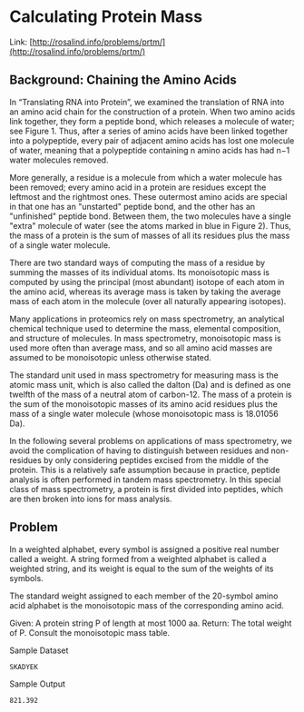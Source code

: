 # Calculating Protein Mass

Link: [http://rosalind.info/problems/prtm/](http://rosalind.info/problems/prtm/)

## Background: Chaining the Amino Acids

In “Translating RNA into Protein”, we examined the translation of RNA into an amino acid chain for the construction of a protein. When two amino acids link together, they form a peptide bond, which releases a molecule of water; see Figure 1. Thus, after a series of amino acids have been linked together into a polypeptide, every pair of adjacent amino acids has lost one molecule of water, meaning that a polypeptide containing n amino acids has had n−1 water molecules removed.

More generally, a residue is a molecule from which a water molecule has been removed; every amino acid in a protein are residues except the leftmost and the rightmost ones. These outermost amino acids are special in that one has an "unstarted" peptide bond, and the other has an "unfinished" peptide bond. Between them, the two molecules have a single "extra" molecule of water (see the atoms marked in blue in Figure 2). Thus, the mass of a protein is the sum of masses of all its residues plus the mass of a single water molecule.

There are two standard ways of computing the mass of a residue by summing the masses of its individual atoms. Its monoisotopic mass is computed by using the principal (most abundant) isotope of each atom in the amino acid, whereas its average mass is taken by taking the average mass of each atom in the molecule (over all naturally appearing isotopes).

Many applications in proteomics rely on mass spectrometry, an analytical chemical technique used to determine the mass, elemental composition, and structure of molecules. In mass spectrometry, monoisotopic mass is used more often than average mass, and so all amino acid masses are assumed to be monoisotopic unless otherwise stated.

The standard unit used in mass spectrometry for measuring mass is the atomic mass unit, which is also called the dalton (Da) and is defined as one twelfth of the mass of a neutral atom of carbon-12. The mass of a protein is the sum of the monoisotopic masses of its amino acid residues plus the mass of a single water molecule (whose monoisotopic mass is 18.01056 Da).

In the following several problems on applications of mass spectrometry, we avoid the complication of having to distinguish between residues and non-residues by only considering peptides excised from the middle of the protein. This is a relatively safe assumption because in practice, peptide analysis is often performed in tandem mass spectrometry. In this special class of mass spectrometry, a protein is first divided into peptides, which are then broken into ions for mass analysis.

## Problem

In a weighted alphabet, every symbol is assigned a positive real number called a weight. A string formed from a weighted alphabet is called a weighted string, and its weight is equal to the sum of the weights of its symbols.

The standard weight assigned to each member of the 20-symbol amino acid alphabet is the monoisotopic mass of the corresponding amino acid.

Given: A protein string P of length at most 1000 aa. 
Return: The total weight of P. Consult the monoisotopic mass table.

Sample Dataset

```
SKADYEK
```

Sample Output

```
821.392
```